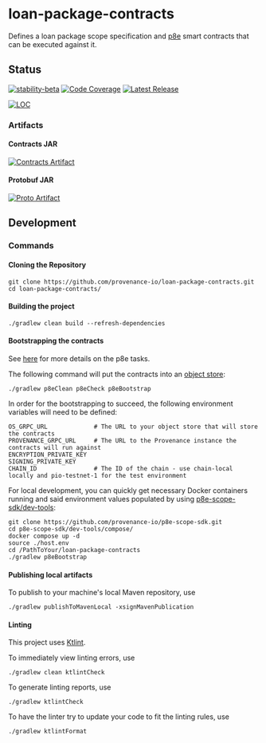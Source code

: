 # loan-package-contracts
Defines a loan package scope specification and [p8e](https://github.com/provenance-io/p8e-scope-sdk/)
smart contracts that can be executed against it.
## Status
[![stability-beta][stability-badge]][stability-info]
[![Code Coverage][code-coverage-badge]][code-coverage-report]
[![Latest Release][release-badge]][release-latest]

[![LOC][loc-badge]][loc-url]
### Artifacts
#### Contracts JAR
[![Contracts Artifact][contracts-publication-badge]][contracts-publication-url]
#### Protobuf JAR
[![Proto Artifact][proto-publication-badge]][proto-publication-url]

[stability-badge]: https://img.shields.io/badge/stability-beta-33bbff.svg?style=for-the-badge
[stability-info]: https://github.com/mkenney/software-guides/blob/master/STABILITY-BADGES.md#beta
[code-coverage-badge]: https://img.shields.io/codecov/c/gh/provenance-io/loan-package-contracts/main?label=Codecov&style=for-the-badge
[code-coverage-report]: https://app.codecov.io/gh/provenance-io/loan-package-contracts
[release-badge]: https://img.shields.io/github/v/tag/provenance-io/loan-package-contracts.svg?sort=semver&style=for-the-badge
[release-latest]: https://github.com/provenance-io/loan-package-contracts/releases/latest
[contracts-publication-badge]: https://maven-badges.herokuapp.com/maven-central/io.provenance.loan-package/contract/badge.svg?style=for-the-badge
[contracts-publication-url]: https://maven-badges.herokuapp.com/maven-central/io.provenance.loan-package/contract
[proto-publication-badge]: https://maven-badges.herokuapp.com/maven-central/io.provenance.loan-package/proto/badge.svg?style=for-the-badge
[proto-publication-url]: https://maven-badges.herokuapp.com/maven-central/io.provenance.loan-package/proto
[license-badge]: https://img.shields.io/github/license/provenance-io/loan-package-contracts.svg
[license-url]: https://github.com/provenance-io/loan-package-contracts/blob/main/LICENSE
[loc-badge]: https://tokei.rs/b1/github/provenance-io/loan-package-contracts
[loc-url]: https://github.com/provenance-io/loan-package-contracts
## Development
### Commands
#### Cloning the Repository
```shell
git clone https://github.com/provenance-io/loan-package-contracts.git
cd loan-package-contracts/
```
#### Building the project
```shell
./gradlew clean build --refresh-dependencies
```
#### Bootstrapping the contracts
See [here](https://github.com/provenance-io/p8e-gradle-plugin/#tasks) for more details on the p8e tasks.

The following command will put the contracts into an [object store](https://github.com/provenance-io/object-store): 
```shell
./gradlew p8eClean p8eCheck p8eBootstrap
```
In order for the bootstrapping to succeed, the following environment variables will need to be defined:
```shell
OS_GRPC_URL             # The URL to your object store that will store the contracts
PROVENANCE_GRPC_URL     # The URL to the Provenance instance the contracts will run against
ENCRYPTION_PRIVATE_KEY
SIGNING_PRIVATE_KEY
CHAIN_ID                # The ID of the chain - use chain-local locally and pio-testnet-1 for the test environment
```
For local development, you can quickly get necessary Docker containers running and said environment values populated by
using [p8e-scope-sdk/dev-tools](https://github.com/provenance-io/p8e-scope-sdk/blob/main/dev-tools/compose/README.md):
```shell
git clone https://github.com/provenance-io/p8e-scope-sdk.git
cd p8e-scope-sdk/dev-tools/compose/
docker compose up -d
source ./host.env
cd /PathToYour/loan-package-contracts
./gradlew p8eBootstrap
```
#### Publishing local artifacts
To publish to your machine's local Maven repository, use
```shell
./gradlew publishToMavenLocal -xsignMavenPublication
```
#### Linting
This project uses [Ktlint](https://github.com/pinterest/ktlint).

To immediately view linting errors, use
```shell
./gradlew clean ktlintCheck
```
To generate linting reports, use
```shell
./gradlew ktlintCheck
```
To have the linter try to update your code to fit the linting rules, use
```shell
./gradlew ktlintFormat
```
